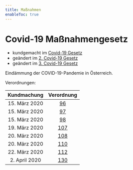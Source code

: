 ```yaml
---
title: Maßnahmen
enableToc: true
---
```


# Covid-19 Maßnahmengesetz

* kundgemacht im [Covid-19 Gesetz](https://www.ris.bka.gv.at/eli/bgbl/I/2020/12)
* geändert im [2. Covid-19 Gesetz](https://www.ris.bka.gv.at/eli/bgbl/I/2020/16)
* geändert im [3. Covid-19 Gesetz](https://www.ris.bka.gv.at/eli/bgbl/I/2020/23)

Eindämmung der COVID-19-Pandemie in Österreich.

Verordnungen:

| Kundmachung   | Verordnung       |
|:-------------:|:----------------:|
| 15. März 2020 | [96](VO-96.md)   |
| 15. März 2020 | [97](VO-97.md)   |
| 15. März 2020 | [98](VO-98.md)   |
| 19. März 2020 | [107](VO-107.md) |
| 20. März 2020 | [108](VO-108.md) |
| 20. März 2020 | [110](VO-110.md) |
| 22. März 2020 | [112](VO-112.md) |
| 2. April 2020 | [130](VO-130.md) |  